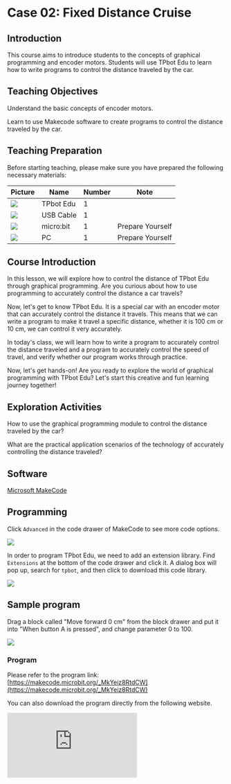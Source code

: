 ﻿---
sidebar_position: 2
sidebar_label: Fixed Distance Cruise
---

# Case 02: Fixed Distance Cruise

## Introduction

This course aims to introduce students to the concepts of graphical programming and encoder motors. Students will use TPbot Edu to learn how to write programs to control the distance traveled by the car.

## Teaching Objectives

Understand the basic concepts of encoder motors.

Learn to use Makecode software to create programs to control the distance traveled by the car.

## Teaching Preparation

Before starting teaching, please make sure you have prepared the following necessary materials:

| Picture | Name | Number | Note |
|---|---|---|---|
| ![](https://wiki-media-ef.oss-cn-hongkong.aliyuncs.com/docs/microbit/microbit-smart-car/microbit-tpbot-edu/TPBot_tianpeng_edu.png)| TPbot Edu | 1 |   |
| ![](https://wiki-media-ef.oss-cn-hongkong.aliyuncs.com/docs/microbit/interesting-case/cutebot-fun-football-game-kit/cases-libraries/images/USB-data-cable.png) | USB Cable | 1 |   |
| ![](https://wiki-media-ef.oss-cn-hongkong.aliyuncs.com/docs/microbit/interesting-case/cutebot-fun-football-game-kit/cases-libraries/images/microbit.png) | micro:bit | 1 | Prepare Yourself |
| ![](https://wiki-media-ef.oss-cn-hongkong.aliyuncs.com/docs/microbit/interesting-case/cutebot-fun-football-game-kit/cases-libraries/images/pc.png) | PC | 1 | Prepare Yourself |

## Course Introduction

In this lesson, we will explore how to control the distance of TPbot Edu through graphical programming. Are you curious about how to use programming to accurately control the distance a car travels?

Now, let's get to know TPbot Edu. It is a special car with an encoder motor that can accurately control the distance it travels. This means that we can write a program to make it travel a specific distance, whether it is 100 cm or 10 cm, we can control it very accurately.

In today's class, we will learn how to write a program to accurately control the distance traveled and a program to accurately control the speed of travel, and verify whether our program works through practice.

Now, let's get hands-on! Are you ready to explore the world of graphical programming with TPbot Edu? Let's start this creative and fun learning journey together!

## Exploration Activities

How to use the graphical programming module to control the distance traveled by the car?

What are the practical application scenarios of the technology of accurately controlling the distance traveled?

## Software

[Microsoft MakeCode](https://makecode.microbit.org/#)

## Programming

Click `Advanced` in the code drawer of MakeCode to see more code options.

![](https://wiki-media-ef.oss-cn-hongkong.aliyuncs.com/docs/microbit/interesting-case/classroom-science-pack/images/classroom-science-pack-add-extensions-02.png)

In order to program TPbot Edu, we need to add an extension library. Find `Extensions` at the bottom of the code drawer and click it. A dialog box will pop up, search for `tpbot`, and then click to download this code library.

![](https://wiki-media-ef.oss-cn-hongkong.aliyuncs.com/docs/microbit/microbit-smart-car/microbit-tpbot/images/TPBot_tianpeng_case_01_03.png)



## Sample program

Drag a block called "Move forward 0 cm" from the block drawer and put it into "When button A is pressed", and change parameter 0 to 100.

![](https://wiki-media-ef.oss-cn-hongkong.aliyuncs.com/docs/microbit/microbit-smart-car/microbit-tpbot-edu/TPBot_tianpeng_edu_case_01_08.png)

### Program

Please refer to the program link: [https://makecode.microbit.org/_MkYeiz8RtdCW](https://makecode.microbit.org/_MkYeiz8RtdCW)

You can also download the program directly from the following website.

<div
    style={{
        position: 'relative',
        paddingBottom: '60%',
        overflow: 'hidden',
    }}
>
    <iframe
        src="https://makecode.microbit.org/_MkYeiz8RtdCW"
        frameborder="0"
        sandbox="allow-popups allow-forms allow-scripts allow-same-origin"
        style={{
            position: 'absolute',
            width: '100%',
            height: '100%',
        }}
    />
</div>


## Conclusion

When button A is pressed, the Tianpeng smart car moves forward 100 cm and then stops automatically.

## Extended knowledge

**How encoder motors work**

Imagine that you have a very special toy car that can not only move forward and backward, but also tell you exactly how many turns it has made or which direction it is facing now. This toy car is like an encoder motor.

**Motor part**: There is a motor inside the encoder motor, just like the motor in the toy car, and when you give it energy, it will turn. This rotation can be in circles or in small steps.

**Encoder**: Another special thing about the encoder motor is that it has a small device called an encoder. This encoder is like a counter. Every time the motor turns, it counts and tells you how much the motor has turned.

**Control signal**: You can send instructions to the motor to tell it how many turns it needs to turn or where to turn. It's like you gently push the toy car with your hand to tell it where to go.

**Feedback signal**: When the motor turns, the encoder tells the controller (like your brain) how much the motor has turned. This way, you can know if the motor is rotating exactly as you instructed.

**Precise control**: Because the encoder can accurately count the rotation of the motor, you can make the motor rotate very precisely to the position you want, just like you can park a toy car exactly where you want it to stop.

In this way, the encoder motor can be controlled to rotate very accurately, which is very useful in many machines and equipment that require precise control, such as robot arms or precise machine manufacturing.

